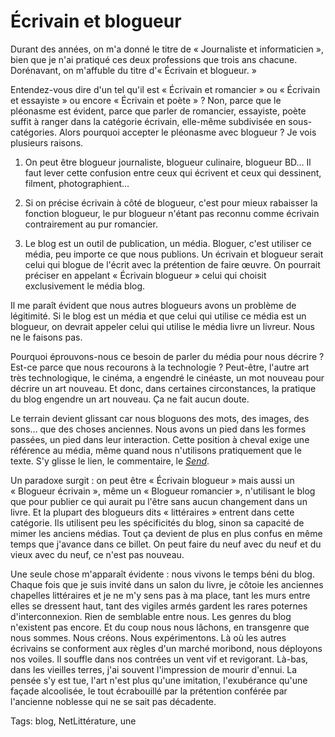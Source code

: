 # Écrivain et blogueur

Durant des années, on m'a donné le titre de « Journaliste et informaticien », bien que je n'ai pratiqué ces deux professions que trois ans chacune. Dorénavant, on m'affuble du titre d'« Écrivain et blogueur. »

Entendez-vous dire d'un tel qu'il est « Écrivain et romancier » ou « Écrivain et essayiste » ou encore « Écrivain et poète » ? Non, parce que le pléonasme est évident, parce que parler de romancier, essayiste, poète suffit à ranger dans la catégorie écrivain, elle-même subdivisée en sous-catégories. Alors pourquoi accepter le pléonasme avec blogueur ? Je vois plusieurs raisons.

1. On peut être blogueur journaliste, blogueur culinaire, blogueur BD… Il faut lever cette confusion entre ceux qui écrivent et ceux qui dessinent, filment, photographient…

2. Si on précise écrivain à côté de blogueur, c'est pour mieux rabaisser la fonction blogueur, le pur blogueur n'étant pas reconnu comme écrivain contrairement au pur romancier.

3. Le blog est un outil de publication, un média. Bloguer, c'est utiliser ce média, peu importe ce que nous publions. Un écrivain et blogueur serait celui qui blogue de l'écrit avec la prétention de faire œuvre. On pourrait préciser en appelant « Écrivain blogueur » celui qui choisit exclusivement le média blog.

Il me paraît évident que nous autres blogueurs avons un problème de légitimité. Si le blog est un média et que celui qui utilise ce média est un blogueur, on devrait appeler celui qui utilise le média livre un livreur. Nous ne le faisons pas.

Pourquoi éprouvons-nous ce besoin de parler du média pour nous décrire ? Est-ce parce que nous recourons à la technologie ? Peut-être, l'autre art très technologique, le cinéma, a engendré le cinéaste, un mot nouveau pour décrire un art nouveau. Et donc, dans certaines circonstances, la pratique du blog engendre un art nouveau. Ça ne fait aucun doute.

Le terrain devient glissant car nous bloguons des mots, des images, des sons… que des choses anciennes. Nous avons un pied dans les formes passées, un pied dans leur interaction. Cette position à cheval exige une référence au média, même quand nous n'utilisons pratiquement que le texte. S'y glisse le lien, le commentaire, le *[Send](http://blog.tcrouzet.com/tag/send/)*.

Un paradoxe surgit : on peut être « Écrivain blogueur » mais aussi un « Blogueur écrivain », même un « Blogueur romancier », n'utilisant le blog que pour publier ce qui aurait pu l'être sans aucun changement dans un livre. Et la plupart des blogueurs dits « littéraires » entrent dans cette catégorie. Ils utilisent peu les spécificités du blog, sinon sa capacité de mimer les anciens médias. Tout ça devient de plus en plus confus en même temps que j'avance dans ce billet. On peut faire du neuf avec du neuf et du vieux avec du neuf, ce n'est pas nouveau.

Une seule chose m'apparaît évidente : nous vivons le temps béni du blog. Chaque fois que je suis invité dans un salon du livre, je côtoie les anciennes chapelles littéraires et je ne m'y sens pas à ma place, tant les murs entre elles se dressent haut, tant des vigiles armés gardent les rares poternes d'interconnexion. Rien de semblable entre nous. Les genres du blog n'existent pas encore. Et du coup nous nous lâchons, en transgenre que nous sommes. Nous créons. Nous expérimentons. Là où les autres écrivains se conforment aux règles d'un marché moribond, nous déployons nos voiles. Il souffle dans nos contrées un vent vif et revigorant. Là-bas, dans les vieilles terres, j'ai souvent l'impression de mourir d'ennui. La pensée s'y est tue, l'art n'est plus qu'une imitation, l'exubérance qu'une façade alcoolisée, le tout écrabouillé par la prétention conférée par l'ancienne noblesse qui ne se sait pas décadente.

Tags: blog, NetLittérature, une